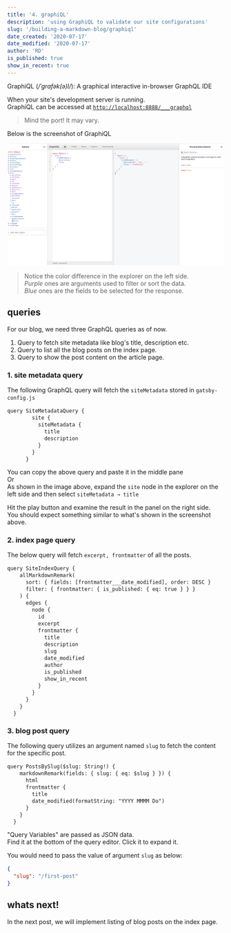 ```yaml
---
title: '4. graphiQL'
description: 'using GraphiQL to validate our site configurations'
slug: '/building-a-markdown-blog/graphiql'
date_created: '2020-07-17'
date_modified: '2020-07-17'
author: 'RD'
is_published: true
show_in_recent: true
---
```



GraphiQL (<em>/ˈɡrafək(ə)l/</em>): A graphical interactive in-browser GraphQL IDE

When your site's development server is running.  
GraphiQL can be accessed at [`http://localhost:8888/___graphql`](http://localhost:8888/___graphql)  

> Mind the port! It may vary.

Below is the screenshot of GraphiQL
 
![GraphiQL](./graphiql.png)

> Notice the color difference in the explorer on the left side.  
> *Purple* ones are arguments used to filter or sort the data.  
> *Blue* ones are the fields to be selected for the response.  

## queries  

For our blog, we need three GraphQL queries as of now.  
1. Query to fetch site metadata like blog's title, description etc.
2. Query to list all the blog posts on the index page.
3. Query to show the post content on the article page.  

### 1. site metadata query  

The following GraphQL query will fetch the `siteMetadata` stored in `gatsby-config.js`  

```
query SiteMetadataQuery {
        site {
          siteMetadata {
            title
            description
          }
        }
      }
```

You can copy the above query and paste it in the middle pane   
Or  
As shown in the image above, expand the `site` node in the explorer on the left side and then select `siteMetadata → title`  

Hit the play button and examine the result in the panel on the right side.  
You should expect something similar to what's shown in the screenshot above.  

### 2. index page query  

The below query will fetch `excerpt, frontmatter` of all the posts.

```
query SiteIndexQuery {
    allMarkdownRemark(
      sort: { fields: [frontmatter___date_modified], order: DESC }
      filter: { frontmatter: { is_published: { eq: true } } }
    ) {
      edges {
        node {
          id
          excerpt
          frontmatter {
            title
            description
            slug
            date_modified
            author
            is_published
            show_in_recent
          }
        }
      }
    }
  }
```

### 3. blog post query  

The following query utilizes an argument named `slug` to fetch the content for the specific post.  

```
query PostsBySlug($slug: String!) {
    markdownRemark(fields: { slug: { eq: $slug } }) {
      html
      frontmatter {
        title
        date_modified(formatString: "YYYY MMMM Do")
      }
    }
  }
```
"Query Variables" are passed as JSON data.  
Find it at the bottom of the query editor. Click it to expand it.  

You would need to pass the value of argument `slug` as below:  

```json
{
  "slug": "/first-post"
}
```

## whats next!

In the next post, we will implement listing of blog posts on the index page.    